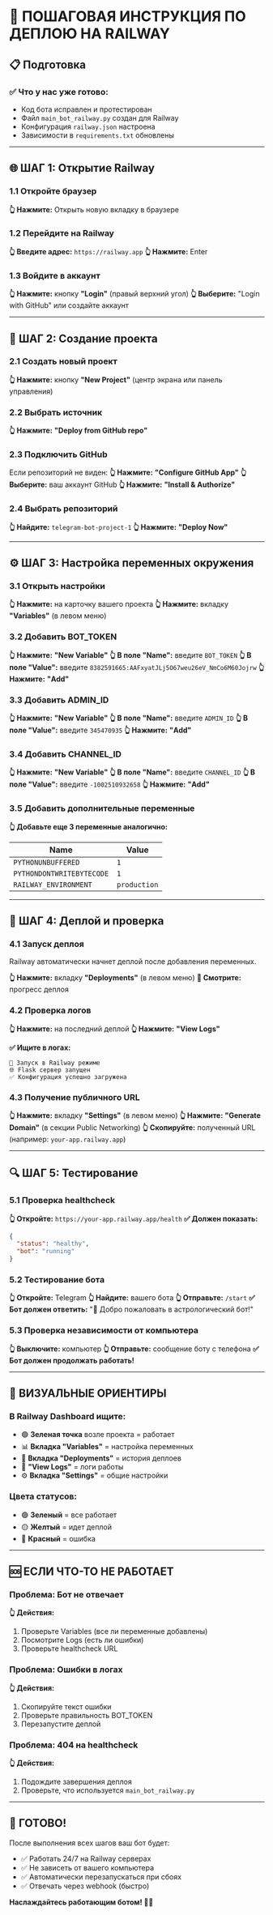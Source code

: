 # 🚀 ПОШАГОВАЯ ИНСТРУКЦИЯ ПО ДЕПЛОЮ НА RAILWAY

## 📋 Подготовка

### ✅ Что у нас уже готово:
- Код бота исправлен и протестирован
- Файл `main_bot_railway.py` создан для Railway
- Конфигурация `railway.json` настроена
- Зависимости в `requirements.txt` обновлены

---

## 🌐 ШАГ 1: Открытие Railway

### 1.1 Откройте браузер
**👆 Нажмите:** Открыть новую вкладку в браузере

### 1.2 Перейдите на Railway
**👆 Введите адрес:** `https://railway.app`
**👆 Нажмите:** Enter

### 1.3 Войдите в аккаунт
**👆 Нажмите:** кнопку **"Login"** (правый верхний угол)
**👆 Выберите:** "Login with GitHub" или создайте аккаунт

---

## 📁 ШАГ 2: Создание проекта

### 2.1 Создать новый проект
**👆 Нажмите:** кнопку **"New Project"** (центр экрана или панель управления)

### 2.2 Выбрать источник
**👆 Нажмите:** **"Deploy from GitHub repo"**

### 2.3 Подключить GitHub
Если репозиторий не виден:
**👆 Нажмите:** **"Configure GitHub App"**
**👆 Выберите:** ваш аккаунт GitHub
**👆 Нажмите:** **"Install & Authorize"**

### 2.4 Выбрать репозиторий
**👆 Найдите:** `telegram-bot-project-1`
**👆 Нажмите:** **"Deploy Now"**

---

## ⚙️ ШАГ 3: Настройка переменных окружения

### 3.1 Открыть настройки
**👆 Нажмите:** на карточку вашего проекта
**👆 Нажмите:** вкладку **"Variables"** (в левом меню)

### 3.2 Добавить BOT_TOKEN
**👆 Нажмите:** **"New Variable"**
**👆 В поле "Name":** введите `BOT_TOKEN`
**👆 В поле "Value":** введите `8382591665:AAFxyatJLj5O67weu26eV_NmCo6M60Jojrw`
**👆 Нажмите:** **"Add"**

### 3.3 Добавить ADMIN_ID
**👆 Нажмите:** **"New Variable"**
**👆 В поле "Name":** введите `ADMIN_ID`
**👆 В поле "Value":** введите `345470935`
**👆 Нажмите:** **"Add"**

### 3.4 Добавить CHANNEL_ID
**👆 Нажмите:** **"New Variable"**
**👆 В поле "Name":** введите `CHANNEL_ID`
**👆 В поле "Value":** введите `-1002510932658`
**👆 Нажмите:** **"Add"**

### 3.5 Добавить дополнительные переменные
**👆 Добавьте еще 3 переменные аналогично:**

| Name | Value |
|------|-------|
| `PYTHONUNBUFFERED` | `1` |
| `PYTHONDONTWRITEBYTECODE` | `1` |
| `RAILWAY_ENVIRONMENT` | `production` |

---

## 🚀 ШАГ 4: Деплой и проверка

### 4.1 Запуск деплоя
Railway автоматически начнет деплой после добавления переменных.

**👆 Нажмите:** вкладку **"Deployments"** (в левом меню)
**👀 Смотрите:** прогресс деплоя

### 4.2 Проверка логов
**👆 Нажмите:** на последний деплой
**👆 Нажмите:** **"View Logs"**

**✅ Ищите в логах:**
```
🚀 Запуск в Railway режиме
🌐 Flask сервер запущен
✅ Конфигурация успешно загружена
```

### 4.3 Получение публичного URL
**👆 Нажмите:** вкладку **"Settings"** (в левом меню)
**👆 Нажмите:** **"Generate Domain"** (в секции Public Networking)
**👆 Скопируйте:** полученный URL (например: `your-app.railway.app`)

---

## 🔍 ШАГ 5: Тестирование

### 5.1 Проверка healthcheck
**👆 Откройте:** `https://your-app.railway.app/health`
**✅ Должен показать:**
```json
{
  "status": "healthy",
  "bot": "running"
}
```

### 5.2 Тестирование бота
**👆 Откройте:** Telegram
**👆 Найдите:** вашего бота
**👆 Отправьте:** `/start`
**✅ Бот должен ответить:** "🤖 Добро пожаловать в астрологический бот!"

### 5.3 Проверка независимости от компьютера
**👆 Выключите:** компьютер
**👆 Отправьте:** сообщение боту с телефона
**✅ Бот должен продолжать работать!**

---

## 🎯 ВИЗУАЛЬНЫЕ ОРИЕНТИРЫ

### В Railway Dashboard ищите:
- 🟢 **Зеленая точка** возле проекта = работает
- 📊 **Вкладка "Variables"** = настройка переменных
- 🚀 **Вкладка "Deployments"** = история деплоев
- 📝 **"View Logs"** = логи работы
- ⚙️ **Вкладка "Settings"** = общие настройки

### Цвета статусов:
- 🟢 **Зеленый** = все работает
- 🟡 **Желтый** = идет деплой
- 🔴 **Красный** = ошибка

---

## 🆘 ЕСЛИ ЧТО-ТО НЕ РАБОТАЕТ

### Проблема: Бот не отвечает
**👆 Действия:**
1. Проверьте Variables (все ли переменные добавлены)
2. Посмотрите Logs (есть ли ошибки)
3. Проверьте healthcheck URL

### Проблема: Ошибки в логах
**👆 Действия:**
1. Скопируйте текст ошибки
2. Проверьте правильность BOT_TOKEN
3. Перезапустите деплой

### Проблема: 404 на healthcheck
**👆 Действия:**
1. Подождите завершения деплоя
2. Проверьте, что используется `main_bot_railway.py`

---

## 🎉 ГОТОВО!

После выполнения всех шагов ваш бот будет:
- ✅ Работать 24/7 на Railway серверах
- ✅ Не зависеть от вашего компьютера
- ✅ Автоматически перезапускаться при сбоях
- ✅ Отвечать через webhook (быстро)

**Наслаждайтесь работающим ботом! 🤖✨**
